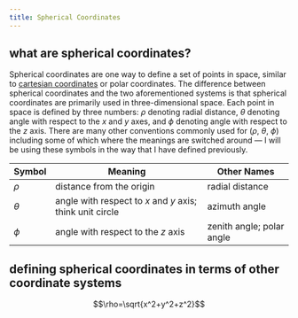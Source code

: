```yaml
---
title: Spherical Coordinates
---
```


## what are spherical coordinates?
Spherical coordinates are one way to define a set of points in space, similar to [cartesian coordinates](/multivar-calc/cartesian-coordinates.md) or polar coordinates. The difference between spherical coordinates and the two aforementioned systems is that spherical coordinates are primarily used in three-dimensional space. Each point in space is defined by three numbers: $\rho$ denoting radial distance, $\theta$ denoting angle with respect to the $x$ and $y$ axes, and $\phi$ denoting angle with respect to the $z$ axis. There are many other conventions commonly used for ($\rho$, $\theta$, $\phi$) including some of which where the meanings are switched around — I will be using these symbols in the way that I have defined previously.

 Symbol | Meaning | Other Names
 ------------ | ----- | ---- 
$\rho$ | distance from the origin | radial distance
$\theta$ | angle with respect to $x$ and $y$ axis; think unit circle | azimuth angle
$\phi$ | angle with respect to the $z$ axis | zenith angle; polar angle

## defining spherical coordinates in terms of other coordinate systems
$$\rho=\sqrt{x^2+y^2+z^2}$$
